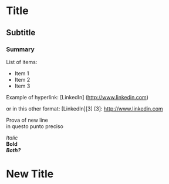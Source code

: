 # Title
## Subtitle
### Summary

List of items:
* Item 1
* Item 2
* Item 3

Example of hyperlink: [LinkedIn] (http://www.linkedin.com)

or in this other format: [LinkedIn][3]
[3]: http://www.linkedin.com

Prova of new line  
in questo punto preciso

*Italic*  
**Bold**  
***Both?***  

New Title
========
